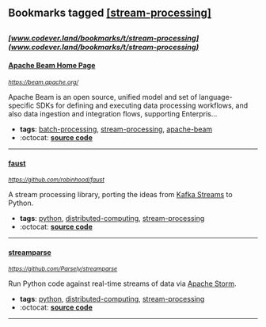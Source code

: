 ## Bookmarks tagged [[stream-processing]](https://www.codever.land/search?q=[stream-processing])

_<sup><sup>[www.codever.land/bookmarks/t/stream-processing](www.codever.land/bookmarks/t/stream-processing)</sup></sup>_
---
#### [Apache Beam Home Page](https://beam.apache.org/)
_<sup>https://beam.apache.org/</sup>_

Apache Beam is an open source, unified model and set of language-specific SDKs for defining and executing data processing workflows, and also data ingestion and integration flows, supporting Enterpris...
* **tags**: [batch-processing](../tagged/batch-processing.md), [stream-processing](../tagged/stream-processing.md), [apache-beam](../tagged/apache-beam.md)
* :octocat: **[source code](https://github.com/apache/beam)**
---
#### [faust](https://github.com/robinhood/faust)
_<sup>https://github.com/robinhood/faust</sup>_

A stream processing library, porting the ideas from [Kafka Streams](https://kafka.apache.org/documentation/streams/) to Python.
* **tags**: [python](../tagged/python.md), [distributed-computing](../tagged/distributed-computing.md), [stream-processing](../tagged/stream-processing.md)
* :octocat: **[source code](https://github.com/robinhood/faust)**
---
#### [streamparse](https://github.com/Parsely/streamparse)
_<sup>https://github.com/Parsely/streamparse</sup>_

Run Python code against real-time streams of data via [Apache Storm](http://storm.apache.org/).
* **tags**: [python](../tagged/python.md), [distributed-computing](../tagged/distributed-computing.md), [stream-processing](../tagged/stream-processing.md)
* :octocat: **[source code](https://github.com/Parsely/streamparse)**
---
